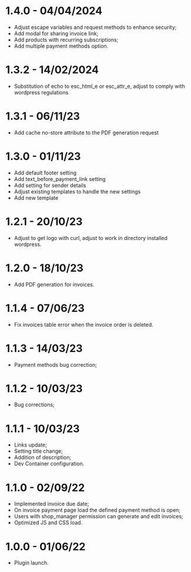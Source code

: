 # 1.4.0 - 04/04/2024
* Adjust escape variables and request methods to enhance security;
* Add modal for sharing invoice link;
* Add products with recurring subscriptions;
* Add multiple payment methods option.

# 1.3.2 - 14/02/2024
* Substitution of echo to esc_html_e or esc_attr_e, adjust to comply with wordpress regulations

# 1.3.1 - 06/11/23
* Add cache no-store attribute to the PDF generation request

# 1.3.0 - 01/11/23
* Add default footer setting
* Add text_before_payment_link setting
* Add setting for sender details
* Adjust existing templates to handle the new settings
* Add new template

# 1.2.1 - 20/10/23
* Adjust to get logo with curl, adjust to work in directory installed wordpress.

# 1.2.0 - 18/10/23
* Add PDF generation for invoices.

# 1.1.4 - 07/06/23
* Fix invoices table error when the invoice order is deleted.

# 1.1.3 - 14/03/23
* Payment methods bug correction;

# 1.1.2 - 10/03/23
* Bug corrections;

# 1.1.1 - 10/03/23
* Links update;
* Setting title change;
* Addition of description;
* Dev Container configuration.

# 1.1.0 - 02/09/22
* Implemented invoice due date;
* On invoice payment page load the defined payment method is open;
* Users with shop_manager permission can generate and edit invoices;
* Optimized JS and CSS load.

# 1.0.0 - 01/06/22 
* Plugin launch.
